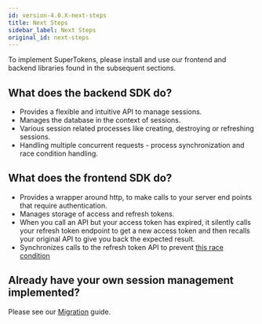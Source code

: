 ```yaml
---
id: version-4.0.X-next-steps
title: Next Steps
sidebar_label: Next Steps
original_id: next-steps
---
```


To implement SuperTokens, please install and use our frontend and backend libraries found in the subsequent sections.

## What does the backend SDK do?
- Provides a flexible and intuitive API to manage sessions.
- Manages the database in the context of sessions.
- Various session related processes like creating, destroying or refreshing sessions.
- Handling multiple concurrent requests - process synchronization and race condition handling.

## What does the frontend SDK do?
- Provides a wrapper around http, to make calls to your server end points that require authentication.
- Manages storage of access and refresh tokens.
- When you call an API but your access token has expired, it silently calls your refresh token endpoint to get a new access token and then recalls your original API to give you back the expected result.
- Synchronizes calls to the refresh token API to prevent <a href="https://supertokens.io/blog/the-best-way-to-securely-manage-user-sessions#e81c" target="_blank">this race condition</a>

## Already have your own session management implemented?
Please see our [Migration](../migration/backend) guide.